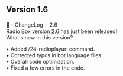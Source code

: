 ## Version 1.6

📡・ChangeLog ─ 2.6  
  Radio Box version 2.6 has just been released!  
  What's new in this version?  
  
  • Added /24-radioplayurl command.  
 • Corrected typos in bot language files.  
 • Overall code optimization.  
 • Fixed a few errors in the code.  
  